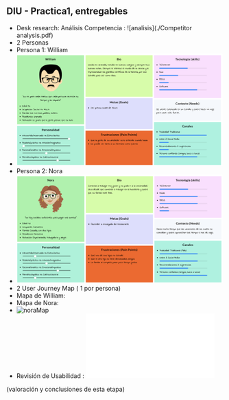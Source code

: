 ## DIU - Practica1, entregables




- Desk research: Análisis Competencia : ![analisis](./Competitor analysis.pdf)
- 2 Personas 
- Persona 1: William
- ![william](./persona1_William.png)
- Persona 2: Nora
- ![nora](./persona2_Nora.png)
- 2 User Journey Map  ( 1 por persona)
- Mapa de William:
- Mapa de Nora:
- ![noraMap](./JourneyMapNorapng)
- Revisión de Usabilidad : ![review](./Usability-review.pdf)


(valoración y conclusiones de esta etapa)
